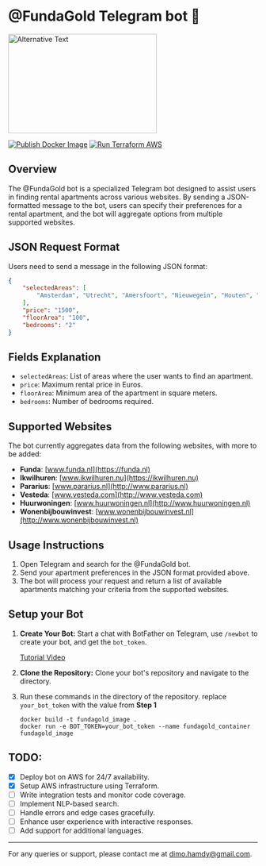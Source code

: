 # @FundaGold Telegram bot 🤖

<img src="https://blog.funda.nl/content/images/2021/04/logo.svg" alt="Alternative Text" width="300" height="200"/>

[![Publish Docker Image](https://github.com/dimohamdy/FundaGold/actions/workflows/docker-publish.yml/badge.svg)](https://github.com/dimohamdy/FundaGold/actions/workflows/docker-publish.yml)
[![Run Terraform AWS](https://github.com/dimohamdy/FundaGold/actions/workflows/aws_terraform.yml/badge.svg)](https://github.com/dimohamdy/FundaGold/actions/workflows/aws_terraform.yml)

## Overview
The @FundaGold bot is a specialized Telegram bot designed to assist users in finding rental apartments across various websites. By sending a JSON-formatted message to the bot, users can specify their preferences for a rental apartment, and the bot will aggregate options from multiple supported websites.

## JSON Request Format
Users need to send a message in the following JSON format:

```json
{
    "selectedAreas": [
        "Amsterdam", "Utrecht", "Amersfoort", "Nieuwegein", "Houten", "Bussum"
    ],
    "price": "1500",
    "floorArea": "100",
    "bedrooms": "2"
}
```


## Fields Explanation
- `selectedAreas`: List of areas where the user wants to find an apartment.
- `price`: Maximum rental price in Euros.
- `floorArea`: Minimum area of the apartment in square meters.
- `bedrooms`: Number of bedrooms required.

## Supported Websites
The bot currently aggregates data from the following websites, with more to be added:

- **Funda**: [www.funda.nl](https://funda.nl)
- **Ikwilhuren**: [www.ikwilhuren.nu](https://ikwilhuren.nu)
- **Pararius**: [www.pararius.nl](http://www.pararius.nl)
- **Vesteda**: [www.vesteda.com](http://www.vesteda.com)
- **Huurwoningen**: [www.huurwoningen.nl](http://www.huurwoningen.nl)
- **Wonenbijbouwinvest**: [www.wonenbijbouwinvest.nl](http://www.wonenbijbouwinvest.nl)

## Usage Instructions
1. Open Telegram and search for the @FundaGold bot.
2. Send your apartment preferences in the JSON format provided above.
3. The bot will process your request and return a list of available apartments matching your criteria from the supported websites.

## Setup your Bot
1. **Create Your Bot:** Start a chat with BotFather on Telegram, use `/newbot` to create your bot, and get the `bot_token`.

   [Tutorial Video](https://www.youtube.com/watch?v=UQrcOj63S2o&ab_channel=CodeAlongwithRo)

2. **Clone the Repository:** Clone your bot's repository and navigate to the directory.

3. Run these commands in the directory of the repository. replace `your_bot_token` with the value from **Step 1**
    ```
    docker build -t fundagold_image .
    docker run -e BOT_TOKEN=your_bot_token --name fundagold_container fundagold_image
    ```
## TODO:
- [x] Deploy bot on AWS for 24/7 availability.
- [x] Setup AWS infrastructure using Terraform.
- [ ] Write integration tests and monitor code coverage.
- [ ] Implement NLP-based search.
- [ ] Handle errors and edge cases gracefully.
- [ ] Enhance user experience with interactive responses.
- [ ] Add support for additional languages.

---

For any queries or support, please contact me at dimo.hamdy@gmail.com.

